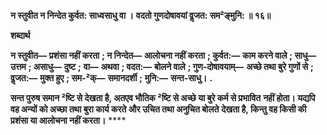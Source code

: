 **न स्तुवीत न निन्देत कुर्वत: साध्वसाधु वा ।** **वदतो गुणदोषावयां वॢजत: सम²ङ्मुनि: ॥ १६॥** 

**शब्दार्थ** 

**न स्तुवीत—** **प्रशंसा नहीं करता** **; न निन्देत—** **आलोचना नहीं करता** **; कुर्वत:—** **काम करने वाले** **; साधु—** **उत्तम** **; असाधु—** **दुष्ट** **;** **वा—** **अथवा** **; वदत:—** **बोलने वाले** **; गुण-दोषावयाम्—** **अच्छे तथा बुरे गुणों से** **; वॢजत:—** **मुक्त हुए** **; सम-²क्—** **समानदर्शी** **;** **मुनि:—** **सन्त-साधु।** **.** 

**सन्त पुरुष समान ²ष्टि से देखता है, अतएव भौतिक ²ष्टि से अच्छे या बुरे कर्म से प्रभावित** **नहीं होता। यद्यपि वह अन्यों को अच्छा तथा बुरा कार्य करते और उचित तथा अनुचित बोलते** **देखता है, किन्तु वह किसी की प्रशंसा या आलोचना नहीं करता।** **** 